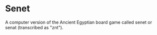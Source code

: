 # Senet
A computer version of the Ancient Egyptian board game called senet or senat (transcribed as "znt").
